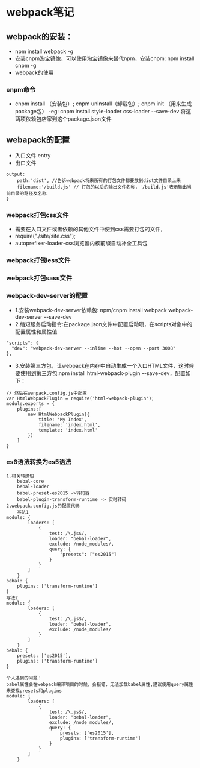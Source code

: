 # webpack笔记
## webpack的安装：
- npm install webpack -g
- 安装cnpm淘宝镜像，可以使用淘宝镜像来替代npm，安装cnpm: npm install cnpm -g
- webpack的使用
### cnpm命令
- cnpm install （安装包）; cnpm uninstall（卸载包）; cnpm init （用来生成package包）
-eg: cnpm install style-loader css-loader --save-dev 将这两项依赖包店家到这个package.json文件
## webapack的配置
- 入口文件 entry
- 出口文件
```
output:
    path:'dist', //告诉webpack将来所有的打包文件都要放到dist文件目录上来
    filename:'/build.js' // 打包的以后的输出文件名称，'/build.js'表示输出当前目录的路径及名称
}
```
### webpack打包css文件
- 需要在入口文件或者依赖的其他文件中使到css需要打包的文件，
- require("./site/site.css");
- autoprefixer-loader-css浏览器内核前缀自动补全工具包

### webpack打包less文件
### webpack打包sass文件
### webpack-dev-server的配置
- 1.安装webpack-dev-server依赖包: npm/cnpm install webpack webpack-dev-server --save-dev
- 2.缩短服务启动指令:在package.json文件中配置启动项，在scripts对象中的配置属性和属性值
```
"scripts": {
  "dev": "webpack-dev-server --inline --hot --open --port 3008"
},
```
- 3.安装第三方包，让webpack在内存中自动生成一个入口HTML文件，这时候要使用到第三方包:npm install html-webpack-plugin --save-dev，配置如下：
```
// 然后在wenpack.config.js中配置
var HtmlWebpackPlugin = require('html-webpack-plugin');
module.exports = {
    plugins:[
        new HtmlWebpackPlugin({
            title: 'My Index',
            filename: 'index.html',
            template: 'index.html'
        })
    ]    
}
```
### es6语法转换为es5语法
```
1.相关转换包
    bebal-core
    bebal-loader
    babel-preset-es2015 ->转码器
    babel-plugin-transform-runtime -> 实时转码
2.webpack.config.js的配置代码
    写法1
module: {
        loaders: [
            {
                test: /\.js$/,
                loader: "bebal-loader",
                exclude: /node_modules/,
                query: {
                    "presets": ["es2015"]
                }
            }
        ]
    }
bebal: {
    plugins: ['transform-runtime']
}
写法2
module: {
        loaders: [
            {
                test: /\.js$/,
                loader: "bebal-loader",
                exclude: /node_modules/
            }
        ]
    }
bebal: {
    presets: ['es2015'],
    plugins: ['transform-runtime']
}

个人遇到的问题：
babel属性会在webpack编译项目的时候，会报错，无法加载babel属性,建议使用query属性来查找presets和plugins
module: {
        loaders: [
            {
                test: /\.js$/,
                loader: "bebal-loader",
                exclude: /node_modules/,
                query: {
                    presets: ['es2015'],
                    plugins: ['transform-runtime']
                }
            }
        ]
    }
```